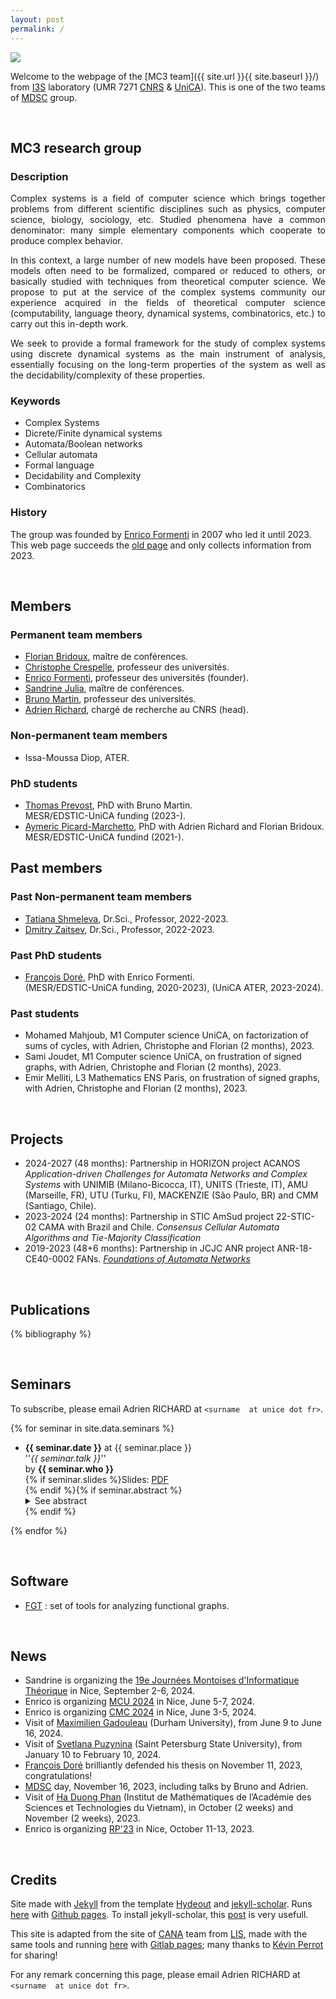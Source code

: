 ```yaml
---
layout: post
permalink: /
---
```


<img src="{{ site.url }}{{ site.baseurl }}/images/logos.png" style="max-width: 90%; height: auto;">

Welcome to the webpage of the [MC3 team]({{ site.url }}{{ site.baseurl }}/) from [I3S](https://www.i3s.unice.fr/en/) laboratory (UMR 7271 [CNRS](http://www.cnrs.fr/) & [UniCA](https://univ-cotedazur.fr/)). This is one of the two teams of [MDSC](https://www.i3s.unice.fr/en/research-areas/mdsc) group. 

<!-- GROUP -->
<a id='group-link'></a><br />
## **MC3 research group**
 
### Description

<p style='text-align: justify;'>
Complex systems is a field of computer science which brings together problems from different scientific disciplines such as physics, computer science, biology, sociology, etc. Studied phenomena have a common denominator: many simple elementary components which cooperate to produce complex behavior.
</p>

<p style='text-align: justify;'>
In this context, a large number of new models have been proposed. These models often need to be formalized, compared or reduced to others, or basically studied with techniques from theoretical computer science. We propose to put at the service of the complex systems community our experience acquired in the fields of theoretical computer science (computability, language theory, dynamical systems, combinatorics, etc.) to carry out this in-depth work.
</p>


<p style='text-align: justify;'>
We seek to provide a formal framework for the study of complex systems using discrete dynamical systems as the main instrument of analysis, essentially focusing on the long-term properties of the system as well as the decidability/complexity of these properties.
</p>


### Keywords

- Complex Systems
- Dicrete/Finite dynamical systems
- Automata/Boolean networks
- Cellular automata
- Formal language 
- Decidability and Complexity 
- Combinatorics 

### History

The group was founded by [Enrico Formenti](https://webusers.i3s.unice.fr/~formenti/) in 2007 who led it until 2023. This web page succeeds the [old page](https://webcms.i3s.unice.fr/mc3/) and only collects information from 2023.

<!-- MEMBERS -->
<a id='members-link'></a><br />
## **Members**

### Permanent team members

- [Florian Bridoux](https://webusers.i3s.unice.fr/~bridoux/), maître de conférences.
- [Christophe Crespelle](https://webusers.i3s.unice.fr/~ccrespelle/), professeur des universités.
- [Enrico Formenti](https://webusers.i3s.unice.fr/~formenti/), professeur des universités (founder).
- [Sandrine Julia](https://webusers.i3s.unice.fr/~julia/), maître de conférences.
- [Bruno Martin](https://webusers.i3s.unice.fr/~bmartin/), professeur des universités.
- [Adrien Richard](https://webusers.i3s.unice.fr/~richard/), chargé de recherche au CNRS (head).

### Non-permanent team members

- Issa-Moussa Diop, ATER.

### PhD students

- [Thomas Prevost](https://webusers.i3s.unice.fr/~prevost/), PhD with Bruno Martin.  
	MESR/EDSTIC-UniCA funding  (2023-). 
- [Aymeric Picard-Marchetto](https://webusers.i3s.unice.fr/~picard/), PhD with Adrien Richard and Florian Bridoux.  
	MESR/EDSTIC-UniCA fundind (2021-).

## Past members

### Past Non-permanent team members

- [Tatiana Shmeleva](https://www.researchgate.net/profile/Tatiana-Shmeleva), Dr.Sci., Professor, 2022-2023.
- [Dmitry Zaitsev](http://daze.ho.ua/), Dr.Sci., Professor, 2022-2023.

### Past PhD students

- [François Doré](https://webusers.i3s.unice.fr/~dore/), PhD with Enrico Formenti.  
	(MESR/EDSTIC-UniCA funding, 2020-2023), (UniCA ATER, 2023-2024).


### Past students

- Mohamed Mahjoub, M1 Computer science UniCA, on factorization 
  of sums of cycles, with Adrien, Christophe and Florian (2 months), 2023.
- Sami Joudet, M1 Computer science UniCA,
  on frustration of signed graphs, with Adrien, Christophe and Florian (2 months), 2023.
- Emir Melliti, L3 Mathematics ENS Paris, on frustration of signed graphs, with Adrien, Christophe and Florian (2 months), 2023.


<!-- PROJECTS -->
<a id='projects-link'></a><br />

## **Projects**

- 2024-2027 (48 months): Partnership in HORIZON project ACANOS _Application-driven Challenges for Automata Networks and Complex Systems_ with UNIMIB (Milano-Bicocca, IT), UNITS (Trieste, IT), AMU (Marseille, FR), UTU (Turku, FI), MACKENZIE (São Paulo, BR) and CMM (Santiago, Chile).
- 2023-2024 (24 months): Partnership in STIC AmSud project 22-STIC-02 CAMA
  with Brazil and Chile.
  _Consensus Cellular Automata Algorithms and Tie-Majority Classification_
- 2019-2023 (48+6 months): Partnership in JCJC ANR project ANR-18-CE40-0002
  FANs.
  [_Foundations of Automata Networks_](https://anr.fr/Projet-ANR-18-CE40-0002)

<!-- PUBLICATIONS -->
<a id='publications-link'></a><br />
## **Publications**

<!-- to add a bib entry touch /_bibliography/references.bib then push -->
{% bibliography %}

<!-- SEMINARS -->
<a id='seminars-link'></a><br />
## **Seminars**

To subscribe, please email Adrien RICHARD at ``<surname  at unice dot fr>``.

<!-- to add a seminar touch /_data/seminars.yml then push -->
{% for seminar in site.data.seminars %}
* <b>{{ seminar.date }}</b> at {{ seminar.place }}<br />
  ''<i>{{ seminar.talk }}</i>''<br />
  by <b>{{ seminar.who }}</b><br />
  {% if seminar.slides %}Slides: <a href="{{ site.url }}{{ site.baseurl }}/slides/{{ seminar.slides }}">PDF</a><br />
  {% endif %}{% if seminar.abstract %}<details>
    <summary  markdown="span">See abstract</summary>
    <p class="abstract" style='text-align: justify;'>{{ seminar.abstract }}</p>
  </details>
  {% endif %}
{% endfor %} 

<!-- SOFTWARE -->
<a id='software-link'></a><br />
## **Software**

- [FGT](http://fgt.i3s.unice.fr/) : set of tools for analyzing functional graphs.

<!-- News -->
<a id='news-link'></a><br />
## **News**


- Sandrine is organizing the [19e Journées Montoises d'Informatique Théorique](https://jm2024.sciencesconf.org/) in Nice, September 2-6, 2024.
- Enrico is organizing [MCU 2024](https://webusers.i3s.unice.fr/MCU2024/) in Nice, June 5-7, 2024.
- Enrico is organizing [CMC 2024](https://webusers.i3s.unice.fr/CMC2024/) in Nice, June 3-5, 2024.
- Visit of [Maximilien Gadouleau]([https://users.math-cs.spbu.ru/~puzynina/](https://mrgadouleau.webspace.durham.ac.uk/)) (Durham University), from June 9 to June 16, 2024.
- Visit of [Svetlana Puzynina](https://users.math-cs.spbu.ru/~puzynina/) (Saint Petersburg State University), from January 10 to February 10, 2024.
- [François Doré](https://webusers.i3s.unice.fr/~dore/) brilliantly defended his thesis on November 11, 2023, congratulations!
- [MDSC](https://www.i3s.unice.fr/en/research-areas/mdsc) day, November 16, 2023, including talks by Bruno and Adrien.
- Visit of [Ha Duong Phan](http://math.ac.vn/en/component/staff/?task=getProfile&staffID=18) (Institut de Mathématiques de l’Académie des Sciences et Technologies du Vietnam), in October (2 weeks) and November (2 weeks), 2023.
- Enrico is organizing [RP'23](https://www.lix.polytechnique.fr/RP2023/) in Nice, October 11-13, 2023.   


<!-- CREDITS -->
<a id='credits-link'></a><br />
## **Credits**

Site made with [Jekyll](https://jekyllrb.com) from the template [Hydeout](https://github.com/fongandrew/hydeout) and [jekyll-scholar](https://github.com/inukshuk/jekyll-scholar). Runs [here](https://github.com/richardadrien/mc3) with [Github pages](https://pages.github.com/). To install jekyll-scholar, this [post](https://open-research.gemmadanks.com/tutorials/how-to-use-jekyll-scholar-with-github-pages/) is very usefull. 

This site is adapted from the site of [CANA](https://cana.lis-lab.fr/) team from [LIS](https://www.lis-lab.fr/), made with the same tools and running [here](https://gitlab.lis-lab.fr/kevin.perrot/canawww/) with [Gitlab pages](https://docs.gitlab.com/ee/user/project/pages/); many thanks to [Kévin Perrot](https://pageperso.lis-lab.fr/~kevin.perrot/) for sharing!

For any remark concerning this page, please email Adrien RICHARD at ``<surname  at unice dot fr>``.  

<br />
<br />

